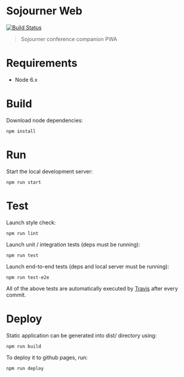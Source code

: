 # Sojourner Web

[![Build Status](https://api.travis-ci.org/loomchild/sojourner-web.svg)](https://travis-ci.org/loomchild/sojourner-web)

> Sojourner conference companion PWA

# Requirements

* Node 6.x

# Build

Download node dependencies:

    npm install

# Run

Start the local development server:

    npm run start

# Test

Launch style check:

    npm run lint

Launch unit / integration tests (deps must be running):

    npm run test

Launch end-to-end tests (deps and local server must be running):

    npm run test-e2e

All of the above tests are automatically executed by [Travis](https://travis-ci.org/loomchild/sojourner-web) after every commit.

# Deploy

Static application can be generated into dist/ directory using:

    npm run build

To deploy it to github pages, run:

    npm run deploy
